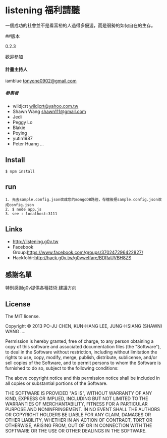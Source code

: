 # listening 福利請聽

一個成功的社會並不是看富裕的人過得多優渥，而是弱勢的如何自在的生存。

##版本

0.2.3

歡迎參加

#### 計畫主持人
iamblue <tonyone0902@gmail.com>

##### 參與者

* wildjcrt <wildjcrt@yahoo.com.tw>
* Shawn Wang <shawn111@gmail.com>
* Jedi 
* Peggy Lo
* Blakie 
* Poying
* yutin1987
* Peter Huang
...

## Install

    $ npm install

## run
	
	1. 先去sample.config.json改成您的mongoDB路徑，存檔後把sample.config.json改成config.json
    2. $ node app.js
    3. see : localhost:3111

## Links

* http://listening.g0v.tw
* Facebook Group:https://www.facebook.com/groups/370247296422827/
* Hackfoldr:http://hack.g0v.tw/g0vwelfare/BDRaUVBH8ZS 

## 感謝名單

特別感謝g0v提供各種技術.建議方向

## License

The MIT license.

Copyright &copy; 2013 PO-JU CHEN, KUN-HANG LEE, JUNG-HSIANG (SHAWN) WANG  ....

Permission is hereby granted, free of charge, to any person obtaining a copy of
this software and associated documentation files (the "Software"), to deal in
the Software without restriction, including without limitation the rights to
use, copy, modify, merge, publish, distribute, sublicense, and/or sell copies
of the Software, and to permit persons to whom the Software is furnished to do
so, subject to the following conditions:

The above copyright notice and this permission notice shall be included in all
copies or substantial portions of the Software.

THE SOFTWARE IS PROVIDED "AS IS", WITHOUT WARRANTY OF ANY KIND, EXPRESS OR
IMPLIED, INCLUDING BUT NOT LIMITED TO THE WARRANTIES OF MERCHANTABILITY,
FITNESS FOR A PARTICULAR PURPOSE AND NONINFRINGEMENT. IN NO EVENT SHALL THE
AUTHORS OR COPYRIGHT HOLDERS BE LIABLE FOR ANY CLAIM, DAMAGES OR OTHER
LIABILITY, WHETHER IN AN ACTION OF CONTRACT, TORT OR OTHERWISE, ARISING FROM,
OUT OF OR IN CONNECTION WITH THE SOFTWARE OR THE USE OR OTHER DEALINGS IN THE
SOFTWARE.
